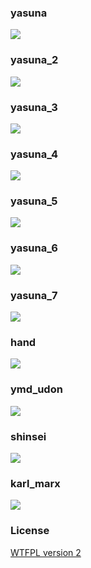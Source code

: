 ### yasuna
![](http://41.media.tumblr.com/54eb397bd56ce68899b0a7895b0c532f/tumblr_niziwknrJV1u2jamko1_1280.png) 

### yasuna_2
![](http://41.media.tumblr.com/28c109c7ad3b73430a37449233f0cf24/tumblr_niziwknrJV1u2jamko2_1280.png)

### yasuna_3
![](http://41.media.tumblr.com/b37dfe6fd5295d533edad2741f358aa6/tumblr_njev11i4jd1u2jamko1_1280.png)

### yasuna_4
![](http://40.media.tumblr.com/576b696d66c2a70d7eb3063de644ece3/tumblr_nk210pcZjx1u2jamko1_1280.png)

### yasuna_5
![](http://40.media.tumblr.com/9c505e360b28c511472a2e3670e0c901/tumblr_nqoiqeVHs91u2jamko1_1280.png)

### yasuna_6
![](http://41.media.tumblr.com/6e290ce71374a081c9090bdff7b67b5a/tumblr_nqoin041XA1u2jamko1_1280.png)

### yasuna_7
![](http://36.media.tumblr.com/cca2ef9557a27c24159088ea04fe4ac4/tumblr_nqyr2tSEAc1u2jamko1_1280.png)

### hand
![](http://40.media.tumblr.com/f07edaa36c6ad2b78edb7d5e4d43072b/tumblr_niziwknrJV1u2jamko4_r1_1280.png)

### ymd_udon
![](http://41.media.tumblr.com/23a24db1c9cd1c58f23e40130b5c0e9b/tumblr_niziwknrJV1u2jamko3_1280.png)

### shinsei
![](http://36.media.tumblr.com/b7dcc692dc2d85718b191bf3d1f4a832/tumblr_nqu6rxqmDf1u2jamko1_1280.png)

### karl_marx
![](http://41.media.tumblr.com/31311b2e3bf61760714843e54ec991be/tumblr_nl84amBVjE1u2jamko1_1280.png)

### License
[WTFPL version 2](http://www.wtfpl.net/txt/copying/)
